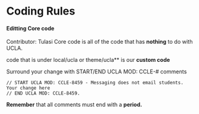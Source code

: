 # Coding Rules

#### Editting Core code
Contributor: Tulasi
Core code is all of the code that has **nothing** to do with UCLA. 

code that is under local/ucla or theme/ucla** is our **custom code**

Surround your change with START/END UCLA MOD: CCLE-# comments
```
// START UCLA MOD: CCLE-8459 - Messaging does not email students.
Your change here
// END UCLA MOD: CCLE-8459.
```
**Remember** that all comments must end with a **period.**
